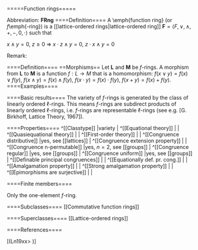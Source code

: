 =====Function rings=====

Abbreviation: **FRng**
====Definition====
A \emph{function ring} (or $f$\emph{-ring}) is a 
[[lattice-ordered rings|lattice-ordered ring]] $\mathbf{F}=\langle F,\vee,\wedge,+,-,0,\cdot\rangle$ such that 


$x\wedge y=0$, $z\ge 0\ \Longrightarrow\ x\cdot z\wedge y=0$, $z\cdot x\wedge y=0$


Remark: 

====Definition====
==Morphisms==
Let $\mathbf{L}$ and $\mathbf{M}$ be $f$-rings. A morphism from $\mathbf{L}$ to $\mathbf{M}$ is a function $f:L\rightarrow M$ that is a
homomorphism: $f(x\vee y)=f(x)\vee f(y)$, $f(x\wedge y)=f(x)\wedge f(y)$, $f(x\cdot y)=f(x)\cdot f(y)$, $f(x+y)=f(x)+f(y)$.
====Examples====


====Basic results====
The variety of $f$-rings is generated by the class of linearly ordered $\ell$-rings. 
This means $f$-rings are subdirect products of linearly ordered $\ell$-rings, i.e. $f$-rings are representable $\ell$-rings (see e.g. [G. Birkhoff, Lattice Theory, 1967]).

====Properties====
^[[Classtype]]  |variety |
^[[Equational theory]]  | |
^[[Quasiequational theory]]  | |
^[[First-order theory]]  | |
^[[Congruence distributive]]  |yes, see [[lattices]] |
^[[Congruence extension property]]  | |
^[[Congruence n-permutable]]  |yes, $n=2$, see [[groups]] |
^[[Congruence regular]]  |yes, see [[groups]] |
^[[Congruence uniform]]  |yes, see [[groups]] |
^[[Definable principal congruences]]  | |
^[[Equationally def. pr. cong.]]  | |
^[[Amalgamation property]]  | |
^[[Strong amalgamation property]]  | |
^[[Epimorphisms are surjective]]  | |

====Finite members====

Only the one-element $f$-ring.

====Subclasses====
[[Commutative function rings]] 

====Superclasses====
[[Lattice-ordered rings]] 


====References====

[(Ln19xx>
)]